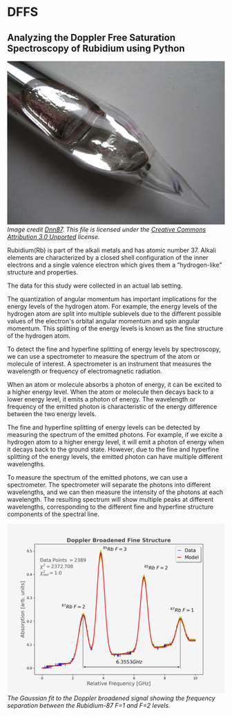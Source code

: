 # DFFS
## Analyzing the Doppler Free Saturation Spectroscopy of Rubidium using Python

![](imgs/Rb5.jpeg)
*Image credit [Dnn87](https://commons.wikimedia.org/wiki/User:Dnn87). This file is licensed under the [Creative Commons](https://en.wikipedia.org/wiki/en:Creative_Commons) [Attribution 3.0 Unported](https://creativecommons.org/licenses/by/3.0/deed.en) license.*

Rubidium(Rb) is part of the alkali metals and has atomic number 37. Alkali elements are characterized by a closed shell configuration of the inner electrons and a single valence electron which gives them a ”hydrogen-like” structure and properties.

The data for this study were collected in an actual lab setting.

The quantization of angular momentum has important implications for the energy levels of the hydrogen atom. For example, the energy levels of the hydrogen atom are split into multiple sublevels due to the different possible values of the electron's orbital angular momentum and spin angular momentum. This splitting of the energy levels is known as the fine structure of the hydrogen atom.

To detect the fine and hyperfine splitting of energy levels by spectroscopy, we can use a spectrometer to measure the spectrum of the atom or molecule of interest. A spectrometer is an instrument that measures the wavelength or frequency of electromagnetic radiation.

When an atom or molecule absorbs a photon of energy, it can be excited to a higher energy level. When the atom or molecule then decays back to a lower energy level, it emits a photon of energy. The wavelength or frequency of the emitted photon is characteristic of the energy difference between the two energy levels.

The fine and hyperfine splitting of energy levels can be detected by measuring the spectrum of the emitted photons. For example, if we excite a hydrogen atom to a higher energy level, it will emit a photon of energy when it decays back to the ground state. However, due to the fine and hyperfine splitting of the energy levels, the emitted photon can have multiple different wavelengths.

To measure the spectrum of the emitted photons, we can use a spectrometer. The spectrometer will separate the photons into different wavelengths, and we can then measure the intensity of the photons at each wavelength. The resulting spectrum will show multiple peaks at different wavelengths, corresponding to the different fine and hyperfine structure components of the spectral line.

![](imgs/fine_peaks.png)
*The Gaussian fit to the Doppler broadened signal
showing the frequency separation between the Rubidium-87 F=1 and
F=2 levels.*


